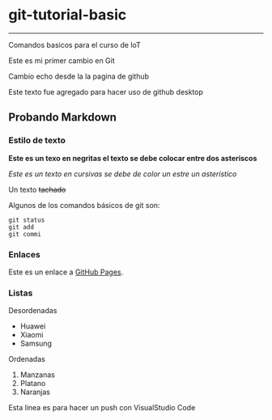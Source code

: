 # git-tutorial-basic
---
Comandos basicos para el curso de loT

Este es mi primer cambio en Git

Cambio echo desde la la pagina de github

Este texto fue agregado para hacer uso de github desktop

## Probando Markdown

### Estilo de texto
**Este es un texo en negritas el texto se debe colocar entre dos asteriscos**

*Este es un texto en cursivas se debe de color un estre un asteristico*

Un texto ~~tachado~~

Algunos de los comandos básicos de git son:
```
git status
git add
git commi
```
### Enlaces
Este es un enlace a [GitHub Pages](https://pages.github.com/).

### Listas
Desordenadas
- Huawei
- Xiaomi
- Samsung

Ordenadas

1. Manzanas
2. Platano
3. Naranjas

Esta linea es para hacer un push con VisualStudio Code